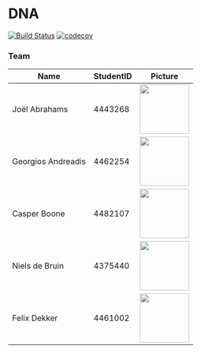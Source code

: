 # DNA
[![Build Status](https://travis-ci.com/nielsdebruin/dna.svg?token=MPR2aq1yzRi2MdAzgtdk&branch=master)](https://travis-ci.com/nielsdebruin/dna)
[![codecov](https://codecov.io/gh/nielsdebruin/dna/branch/master/graph/badge.svg?token=iCcqwI3I98)](https://codecov.io/gh/nielsdebruin/dna)

### Team
| Name               | StudentID | Picture |
|--------------------|-----------|---------|
| Joël Abrahams      | 4443268   | <img src="https://scontent-ams3-1.xx.fbcdn.net/v/t1.0-9/1453262_4661677557548_4145955342984378850_n.jpg?oh=6f93338e5bb4fceee1c4d08831c0d28c&oe=59897D72" height="100" /> |
| Georgios Andreadis | 4462254   | <img src="https://avatars3.githubusercontent.com/u/5272244?v=3&s=460" height="100" /> |
| Casper Boone       | 4482107   | <img src="https://pbs.twimg.com/profile_images/860244689773092864/NpLUw-c_.jpg" height="100" /> |
| Niels de Bruin     | 4375440   | <img src="https://drive.google.com/open?id=0B1V4Fn7qTTJ7ckxIX1NjV1JOZjA" height="100" /> |
| Felix Dekker       | 4461002   | <img src="http://i.imgur.com/jLduqqW.png" height="100" /> |

